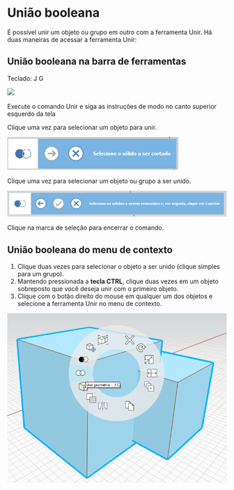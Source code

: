 # União booleana

É possível unir um objeto ou grupo em outro com a ferramenta Unir. Há duas maneiras de acessar a ferramenta Unir:

## União booleana na barra de ferramentas

Teclado: J G

![](../.gitbook/assets/boolean\_join.png)

Execute o comando Unir e siga as instruções de modo no canto superior esquerdo da tela

Clique uma vez para selecionar um objeto para unir.

![](<../.gitbook/assets/cut_mode01 (1).png>)

Clique uma vez para selecionar um objeto ou grupo a ser unido.

![](<../.gitbook/assets/cut_mode02 (1).png>)

Clique na marca de seleção para encerrar o comando.

## União booleana do menu de contexto

1. Clique duas vezes para selecionar o objeto a ser unido (clique simples para um grupo).
2. Mantendo pressionada a **tecla CTRL**, clique duas vezes em um objeto sobreposto que você deseja unir com o primeiro objeto.
3. Clique com o botão direito do mouse em qualquer um dos objetos e selecione a ferramenta Unir no menu de contexto.

![](<../.gitbook/assets/join tool.png>)
